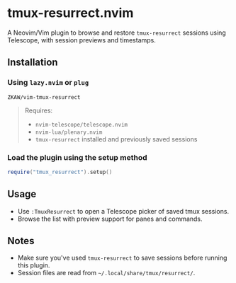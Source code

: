 # tmux-resurrect.nvim

A Neovim/Vim plugin to browse and restore `tmux-resurrect` sessions using Telescope, with session previews and timestamps.

## Installation

### Using `lazy.nvim` or `plug`
`ZKAW/vim-tmux-resurrect`

> Requires:
> - `nvim-telescope/telescope.nvim`
> - `nvim-lua/plenary.nvim`
> - `tmux-resurrect` installed and previously saved sessions

### Load the plugin using the setup method
```lua
require("tmux_resurrect").setup()
```

## Usage

* Use `:TmuxResurrect` to open a Telescope picker of saved tmux sessions.
* Browse the list with preview support for panes and commands.

## Notes

* Make sure you've used `tmux-resurrect` to save sessions before running this plugin.
* Session files are read from `~/.local/share/tmux/resurrect/`.
